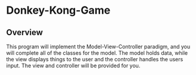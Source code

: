 # Donkey-Kong-Game
## Overview
This program will implement the Model-View-Controller paradigm, and you will complete all of the classes for the model. The model holds data, while the view displays things to the user and the controller handles the users input. The view and controller will be provided for you.
